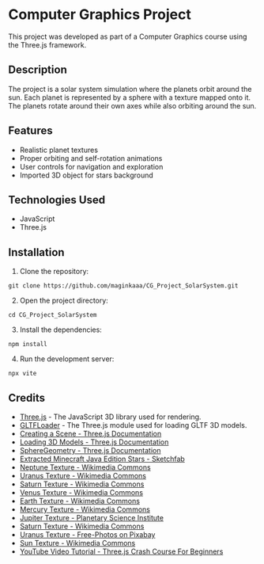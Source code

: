 # Computer Graphics Project

This project was developed as part of a Computer Graphics course using the Three.js framework.

## Description

The project is a solar system simulation where the planets orbit around the sun. Each planet is represented by a sphere with a texture mapped onto it. The planets rotate around their own axes while also orbiting around the sun.

## Features

- Realistic planet textures
- Proper orbiting and self-rotation animations
- User controls for navigation and exploration
- Imported 3D object for stars background

## Technologies Used

- JavaScript
- Three.js

## Installation

1. Clone the repository:

```
git clone https://github.com/maginkaaa/CG_Project_SolarSystem.git
```

2. Open the project directory:

```
cd CG_Project_SolarSystem
```

3. Install the dependencies:

```
npm install
```

4. Run the development server:

```
npx vite
```


## Credits

- [Three.js](https://threejs.org/) - The JavaScript 3D library used for rendering.
- [GLTFLoader](https://threejs.org/docs/#examples/en/loaders/GLTFLoader) - The Three.js module used for loading GLTF 3D models.
- [Creating a Scene - Three.js Documentation](https://threejs.org/docs/#manual/en/introduction/Creating-a-scene)
- [Loading 3D Models - Three.js Documentation](https://threejs.org/docs/#manual/en/introduction/Loading-3D-models)
- [SphereGeometry - Three.js Documentation](https://threejs.org/docs/?q=geom#api/en/geometries/SphereGeometry)
- [Extracted Minecraft Java Edition Stars - Sketchfab](https://sketchfab.com/3d-models/extracted-minecraft-java-editions-stars-c8868b7ffc4a473eb5cd9203a59e3650)
- [Neptune Texture - Wikimedia Commons](https://upload.wikimedia.org/wikipedia/commons/1/1e/Solarsystemscope_texture_2k_neptune.jpg)
- [Uranus Texture - Wikimedia Commons](https://upload.wikimedia.org/wikipedia/commons/9/95/Solarsystemscope_texture_2k_uranus.jpg)
- [Saturn Texture - Wikimedia Commons](https://upload.wikimedia.org/wikipedia/commons/1/1e/Solarsystemscope_texture_8k_saturn.jpg)
- [Venus Texture - Wikimedia Commons](https://upload.wikimedia.org/wikipedia/commons/1/1c/Solarsystemscope_texture_8k_venus_surface.jpg)
- [Earth Texture - Wikimedia Commons](https://upload.wikimedia.org/wikipedia/commons/0/04/Solarsystemscope_texture_8k_earth_daymap.jpg)
- [Mercury Texture - Wikimedia Commons](https://upload.wikimedia.org/wikipedia/commons/2/27/Solarsystemscope_texture_8k_mercury.jpg)
- [Jupiter Texture - Planetary Science Institute](https://planetary.s3.amazonaws.com/web/assets/pictures/20181107_hlsp_opal_hst_wfc3-uvis_jupiter-2017a_color_globalmap2.jpg)
- [Saturn Texture - Wikimedia Commons](https://upload.wikimedia.org/wikipedia/commons/1/1e/Solarsystemscope_texture_8k_saturn.jpg)
- [Uranus Texture - Free-Photos on Pixabay](https://t4.ftcdn.net/jpg/03/38/48/79/360_F_338487951_noDUtHlzxljulqg525A9YZAup9IEpeNS.jpg)
- [Sun Texture - Wikimedia Commons](https://upload.wikimedia.org/wikipedia/commons/c/cb/Solarsystemscope_texture_2k_sun.jpg)
- [YouTube Video Tutorial - Three.js Crash Course For Beginners](https://www.youtube.com/watch?v=_OwJV2xL8M8)
